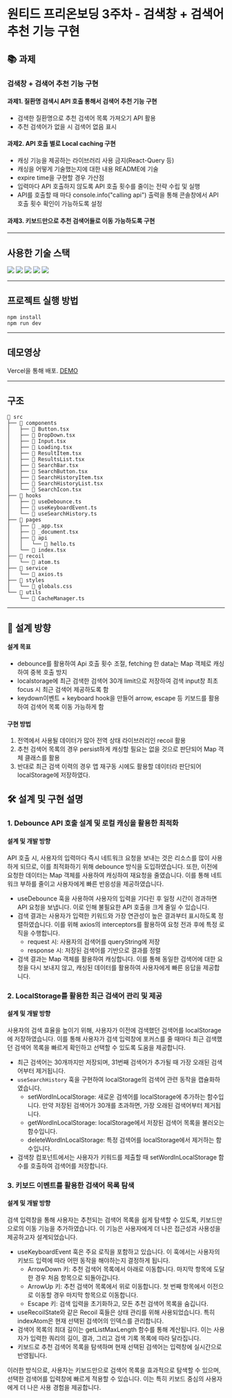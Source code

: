 # 원티드 프리온보딩 3주차 - 검색창 + 검색어 추천 기능 구현

## 📚 과제

### 검색창 + 검색어 추천 기능 구현

#### 과제1. 질환명 검색시 API 호출 통해서 검색어 추천 기능 구현

- 검색한 질환명으로 추천 검색어 목록 가져오기 API 활용
- 추천 검색어가 없을 시 검색어 없음 표시

#### 과제2. API 호출 별로 Local caching 구현

- 캐싱 기능을 제공하는 라이브러리 사용 금지(React-Query 등)
- 캐싱을 어떻게 기술했는지에 대한 내용 README에 기술
- expire time을 구현할 경우 가산점
- 입력마다 API 호출하지 않도록 API 호출 횟수를 줄이는 전략 수립 및 실행
- API를 호출할 때 마다 console.info("calling api") 출력을 통해 콘솔창에서 API 호출 횟수 확인이 가능하도록 설정

#### 과제3. 키보드만으로 추천 검색어들로 이동 가능하도록 구현


---

## 사용한 기술 스택

<img src="https://shields.io/badge/TypeScript-3178C6?logo=TypeScript&logoColor=FFF&style=flat-square"/> <img src="https://img.shields.io/badge/Next.js-000000?style=flat-square&logo=Next.js&logoColor=white"/> <img src="https://img.shields.io/badge/Tailwind%20CSS-06B6D4?style=flat-square&logo=Tailwind%20CSS&logoColor=white"/> <img src="https://img.shields.io/badge/axios-5A29E4?style=flat-square&logo=axios&logoColor=white"/> <img src="https://img.shields.io/badge/recoil-5277C3?style=flat-square&logo=recoil&logoColor=white"/>
</br>

---

## 프로젝트 실행 방법

```
npm install
npm run dev

```

---

## 데모영상

Vercel을 통해 배포. [DEMO](https://next-sercher.vercel.app/)

---

## 구조

```
 src
├──  components
│   ├──  Button.tsx
│   ├──  DropDown.tsx
│   ├──  Input.tsx
│   ├──  Loading.tsx
│   ├──  ResultItem.tsx
│   ├──  ResultsList.tsx
│   ├──  SearchBar.tsx
│   ├──  SearchButton.tsx
│   ├──  SearchHistoryItem.tsx
│   ├──  SearchHistoryList.tsx
│   └──  SearchIcon.tsx
├──  hooks
│   ├──  useDebounce.ts
│   ├──  useKeyboardEvent.ts
│   └──  useSearchHistory.ts
├──  pages
│   ├──  _app.tsx
│   ├──  _document.tsx
│   ├──  api
│   │   └──  hello.ts
│   └──  index.tsx
├──  recoil
│   └──  atom.ts
├──  service
│   └──  axios.ts
├──  styles
│   └──  globals.css
└──  utils
    └──  CacheManager.ts

```
---

## 💭 설계 방향

#### 설계 목표

- debounce를 활용하여 Api 호출 횟수 조절, fetching 한 data는 Map 객체로 캐싱하여 중복 호출 방지
- localstorage에 최근 검색한 검색어 30개 limit으로 저장하여 검색 input창 최초 focus 시 최근 검색어 제공하도록 함
- keydown이벤트 + keyboard hook을 만들어 arrow, escape 등 키보드를 활용하여 검색어 목록 이동 가능하게 함

#### 구현 방법

1. 전역에서 사용될 데이터가 많아 전역 상태 라이브러리인 recoil 활용
2. 추천 검색어 목록의 경우 persist하게 캐싱할 필요는 없을 것으로 판단되어 Map 객체 클래스를 활용
3. 반대로 최근 검색 이력의 경우 앱 재구동 시에도 활용할 데이터라 판단되어 localStorage에 저장하였다.

## 🛠️ 설계 및 구현 설명

### 1. Debounce API 호출 설계 및 로컬 캐싱을 활용한 최적화

#### 설계 및 개발 방향

API 호출 시, 사용자의 입력마다 즉시 네트워크 요청을 보내는 것은 리소스를 많이 사용하게 되므로, 이를 최적화하기 위해 debounce 방식을 도입하였습니다. 또한, 이전에 요청한 데이터는 Map 객체를 사용하여 캐싱하여 재요청을 줄였습니다. 이를 통해 네트워크 부하를 줄이고 사용자에게 빠른 반응성을 제공하였습니다.

- useDebounce 훅을 사용하여 사용자의 입력을 기다린 후 일정 시간이 경과하면 API 요청을 보냅니다. 이로 인해 불필요한 API 호출을 크게 줄일 수 있습니다.
- 검색 결과는 사용자가 입력한 키워드와 가장 연관성이 높은 결과부터 표시하도록 정렬하였습니다. 이를 위해 axios의 interceptors를 활용하여 요청 전과 후에 특정 로직을 수행합니다.
    - request 시: 사용자의 검색어를 queryString에 저장
    - response 시: 저장된 검색어를 기반으로 결과를 정렬
- 검색 결과는 Map 객체를 활용하여 캐싱합니다. 이를 통해 동일한 검색어에 대한 요청을 다시 보내지 않고, 캐싱된 데이터를 활용하여 사용자에게 빠른 응답을 제공합니다.


### 2. LocalStorage를 활용한 최근 검색어 관리 및 제공

#### 설계 및 개발 방향

사용자의 검색 효율을 높이기 위해, 사용자가 이전에 검색했던 검색어를 localStorage에 저장하였습니다. 이를 통해 사용자가 검색 입력창에 포커스를 줄 때마다 최근 검색했던 검색어 목록을 빠르게 확인하고 선택할 수 있도록 도움을 제공합니다.

- 최근 검색어는 30개까지만 저장되며, 31번째 검색어가 추가될 때 가장 오래된 검색어부터 제거됩니다.
- `useSearchHistory` 훅을 구현하여 localStorage의 검색어 관련 동작을 캡슐화하였습니다.
    - setWordInLocalStorage: 새로운 검색어를 localStorage에 추가하는 함수입니다. 만약 저장된 검색어가 30개를 초과하면, 가장 오래된 검색어부터 제거됩니다.
    - getWordInLocalStorage: localStorage에서 저장된 검색어 목록을 불러오는 함수입니다.
    - deleteWordInLocalStorage: 특정 검색어를 localStorage에서 제거하는 함수입니다.
- 검색창 컴포넌트에서는 사용자가 키워드를 제출할 때 setWordInLocalStorage 함수를 호출하여 검색어를 저장합니다.

### 3. 키보드 이벤트를 활용한 검색어 목록 탐색

#### 설계 및 개발 방향

검색 입력창을 통해 사용자는 추천되는 검색어 목록을 쉽게 탐색할 수 있도록, 키보드만으로의 이동 기능을 추가하였습니다. 이 기능은 사용자에게 더 나은 접근성과 사용성을 제공하고자 설계되었습니다.

- useKeyboardEvent 훅은 주요 로직을 포함하고 있습니다. 이 훅에서는 사용자의 키보드 입력에 따라 어떤 동작을 해야하는지 결정하게 됩니다.
    - ArrowDown 키: 추천 검색어 목록에서 아래로 이동합니다. 마지막 항목에 도달한 경우 처음 항목으로 되돌아갑니다.
    - ArrowUp 키: 추천 검색어 목록에서 위로 이동합니다. 첫 번째 항목에서 이전으로 이동할 경우 마지막 항목으로 이동합니다.
    - Escape 키: 검색 입력을 초기화하고, 모든 추천 검색어 목록을 숨깁니다.
- useRecoilState와 같은 Recoil 훅들은 상태 관리를 위해 사용되었습니다. 특히 indexAtom은 현재 선택된 검색어의 인덱스를 관리합니다.
- 검색어 목록의 최대 길이는 getListMaxLength 함수를 통해 계산됩니다. 이는 사용자가 입력한 쿼리의 길이, 결과, 그리고 검색 기록 목록에 따라 달라집니다.
- 키보드로 추천 검색어 목록을 탐색하며 현재 선택된 검색어는 입력창에 실시간으로 반영됩니다.

이러한 방식으로, 사용자는 키보드만으로 검색어 목록을 효과적으로 탐색할 수 있으며, 선택한 검색어를 입력창에 빠르게 적용할 수 있습니다. 이는 특히 키보드 중심의 사용자에게 더 나은 사용 경험을 제공합니다.



